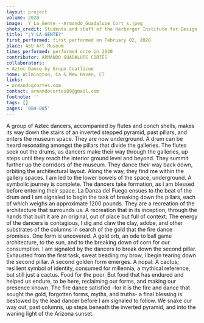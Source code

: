 ```yaml
---
layout: project
volume: 2020
image: _Y_La_Gente_--Armando_Guadalupe_Cort_s.jpeg
photo_credit: Students and staff of the Herberger Institute for Design and the Arts
title: "¿Y LA GENTE?"
first_performed: first performed on February 02, 2020
place: ASU Art Museum
times_performed: performed once in 2020
contributor: ARMANDO GUADALUPE CORTÉS
collaborators:
- Aztec Dance by Grupo Coatlicue
home: Wilmington, Ca & New Haven, CT
links:
- armandogcortes.com
contact: armandocortes89@gmail.com
footnote: ''
tags: []
pages: '084-085'
---
```




A group of Aztec dancers, accompanied by flutes and conch shells, makes its way down the stairs of an inverted stepped pyramid, past pillars, and enters the museum space. They are now underground. A drum can be heard resonating amongst the pillars that divide the galleries. The flutes seek out the drums, as dancers make their way through the galleries, up steps until they reach  the interior ground level and beyond. They summit further up the corridors of the museum. They dance their way back down, orbiting the architectural layout.
 Along the way, they find me within the gallery spaces. I am led to the lower bowels of the space, underground. A symbolic journey is complete. The dancers take formation, as I am blessed before entering their space. La Danza del Fuego ensues to the beat of the drum and I am signaled to begin the task of breaking down the pillars, each of which weighs an approximate 1200 pounds. They are a recreation of the architecture that surrounds us. A recreation that in its inception, through the hands that built it are an original, out of place but full of context.
 The energy of the dancers is contagious, I dig and claw the clay, adobe, and other substrates of the columns in search of the gold that the fire dance promises. One form is uncovered. A gold orb, an ode to ball game architecture, to the sun, and to the breaking down of corn for our consumption. I am signaled by the dancers to break down the second pillar. Exhausted from the first task, sweat beading my brow, I begin tearing down the second pillar. A second golden form emerges. A nopal. A cactus; resilient symbol of identity, consumed for millennia, a mythical reference, but still just a cactus. Food for the poor. But food that has endured and helped us endure, to be here, reclaiming our forms, and making our presence known.
 The fire dance satisfied -for it is the fire and dance that sought the gold, forgotten forms, myths, and truths- a final blessing is bestowed by the lead dancer before I am signaled to follow. We snake our way out, past columns, up steps beneath the inverted pyramid, and into the waning light of the Arizona sunset.
